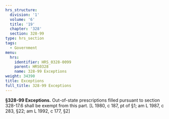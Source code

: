 ```yaml
---
hrs_structure:
  division: '1'
  volume: '6'
  title: '19'
  chapter: '328'
  section: 328-99
type: hrs_section
tags:
  - Government
menu:
  hrs:
    identifier: HRS_0328-0099
    parent: HRS0328
    name: 328-99 Exceptions
weight: 34390
title: Exceptions
full_title: 328-99 Exceptions
---
```

**§328-99 Exceptions.** Out-of-state prescriptions filled pursuant to section 328-17.6 shall be exempt from this part. [L 1980, c 187, pt of §1; am L 1987, c 283, §22; am L 1992, c 177, §2]